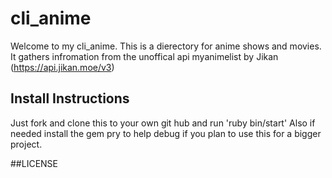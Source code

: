 # cli_anime
 Welcome to my cli_anime. This is a dierectory for anime shows and movies. It gathers infromation from the unoffical api myanimelist by Jikan (https://api.jikan.moe/v3)
 
 ## Install Instructions
 Just fork and clone this to your own git hub and run 'ruby bin/start'
 Also if needed install the gem pry to help debug if you plan to use this for a bigger project. 
 
 ##LICENSE 
 

